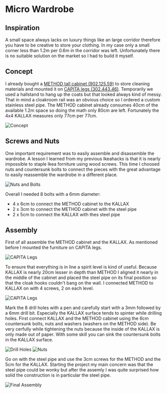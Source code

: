 <!--
author: @zusatzstoff
cover: /static/wardrobe/wardrobe-cover.jpg
description: Wardrobe requiring less than 1.2m x 0.6m space
publish: 2016-02-21
comments: true
-->

Micro Wardrobe
==============

## Inspiration

A small space always lacks on luxury things like an large corridor therefore you have to be creative to store your clothing. In my case only a small corner less than 1.2m per 0.6m in the corridor was left. Unfortunately there is no suitable solution on the market so I had to build it myself.

## Concept

I already bought a [METHOD tall cabinet (902.125.59)](http://www.ikea.com/de/de/catalog/products/10212563/#/90212559) to store cleaning materials and mounted it on [CAPITA legs (302.443.46)](http://www.ikea.com/de/de/catalog/products/30244346/). Temporarily we used a hallstand to hang up the coats but that looked always kind of messy. That in mind a cloakroom rail was an obvious choice so I ordered a custom stainless steel pipe. The METHOD cabinet already consumes 40cm of the available 1.2m space so doing the math only 80cm are left. Fortunately the 4x4 KALLAX measures only 77cm per 77cm.

![Concept](/static/wardrobe/concept.jpg)

## Screws and Nuts

One important requirement was to easily assemble and disassemble the wardrobe. A lesson I learned from my previous Ikeahacks is that it is nearly impossible to staple Ikea forniture using wood screws. This time I choosed nuts and countersunk bolts to connect the pieces with the great advantage to easily reassemble the wardrobe in a different place.

![Nuts and Bolts](/static/wardrobe/countersunk-bolts-and-nuts.jpg)

Overall I needed 8 bolts with a 6mm diameter:

- 4 x 6cm to connect the METHOD cabinet to the KALLAX
- 2 x 3cm to connect the METHOD cabinet with the steel pipe
- 2 x 5cm to connect the KALLAX with thes steel pipe

## Assembly

First of all assemble the METHOD cabinet and the KALLAX. As mentioned before I mounted the furniture on CAPITA legs.

![CAPITA Legs](/static/wardrobe/capita-legs.jpg)

To ensure that everything is in line a spirit level is kind of useful. Because KALLAX is nearly 20cm lesser in depth than METHOD I aligned it nearly in the middle of the cabinet and placed the steel pipe on its final position so that the cloak hooks couldn't bang on the wall. I connected METHOD to KALLAX on with 4 screws, 2 on each level.

![CAPITA Legs](/static/wardrobe/furniture-alignment.jpg)

Mark the 8 drill holes with a pen and carefully start with a 3mm followed by a 6mm drill bit. Especially the KALLAX surface tends to spinter while drilling holes. First connect KALLAX and the METHOD cabinet using the 6cm countersunk bolts, nuts and washers (washers on the METHOD side). Be very cerfully while tightening the nuts because the inside of the KALLAX is only made out of paper.  With some skill you can sink the countersunk bolts in the KALLAX surface.

![Drill Holes](/static/wardrobe/drill-holes.jpg)
![Nuts](/static/wardrobe/tightened-nuts.jpg)

Go on with the steel pipe and use the 3cm screws for the METHOD and the 5cm for the KALLAX. Starting the project my main concern was that the steel pipe could be wonky but after the assemly I was quite surprised how solid the construction is in particular the steel pipe.

![Final Assembly](/static/wardrobe/assembled.jpg)
